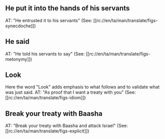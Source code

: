 ## He put it into the hands of his servants ##

AT: "He entrusted it to his servants" (See: [[rc://en/ta/man/translate/figs-synecdoche]])

## He said ##

AT: "He told his servants to say" (See: [[rc://en/ta/man/translate/figs-metonymy]])

## Look ##

Here the word "Look" adds emphasis to what follows and to validate what was just said. AT: "As proof that I want a treaty with you" (See: [[rc://en/ta/man/translate/figs-idiom]])

## Break your treaty with Baasha ##

AT: "Break your treaty with Baasha and attack Israel" (See: [[rc://en/ta/man/translate/figs-explicit]])